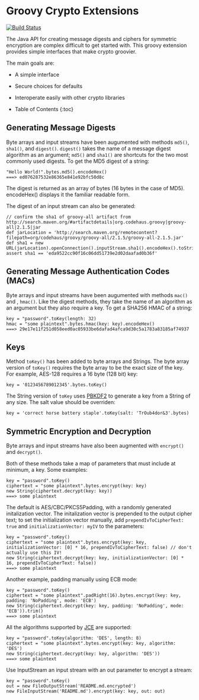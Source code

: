 Groovy Crypto Extensions
========================

[![Build Status](https://travis-ci.org/ataylor284/groovy-crypto-extensions.png?branch=master)](https://travis-ci.org/ataylor284/groovy-crypto-extensions)

The Java API for creating message digests and ciphers for symmetric
encryption are complex difficult to get started with.  This groovy
extension provides simple interfaces that make crypto groovier.

The main goals are:

* A simple interface
* Secure choices for defaults
* Interoperate easily with other crypto libraries


* Table of Contents
{:toc}


Generating Message Digests
--------------------------

Byte arrays and input streams have been augumented with methods
`md5()`, `sha1()`, and `digest()`.  `digest()` takes the name of a
message digest algorithm as an argument; `md5()` and `sha1()` are
shortcuts for the two most commonly used digests.  To get the MD5
digest of a string:

    "Hello World!".bytes.md5().encodeHex()
    ===> ed076287532e86365e841e92bfc50d8c

The digest is returned as an array of bytes (16 bytes in the case of
MD5).  encodeHex() displays it the familiar readable form.

The digest of an input stream can also be generated:

    // confirm the sha1 of groovy-all artifact from http://search.maven.org/#artifactdetails|org.codehaus.groovy|groovy-all|2.1.5|jar
    def jarLocation = 'http://search.maven.org/remotecontent?filepath=org/codehaus/groovy/groovy-all/2.1.5/groovy-all-2.1.5.jar'
    def sha1 = new URL(jarLocation).openConnection().inputStream.sha1().encodeHex().toString()
    assert sha1 == 'eda9522cc90f16c06dd51739e2d02daafad0b36f'


Generating Message Authentication Codes (MACs)
----------------------------------------------

Byte arrays and input streams have been augumented with methods
`mac()` and , `hmac()`.  Like the digest methods, they take the name
of an algorithm as an argument but they also require a key.  To get a
SHA256 HMAC of a string:

    key = "password".toKey(length: 32)
    hmac = "some plaintext".bytes.hmac(key: key).encodeHex()
    ===> 29e17e11f251d058eed0ac05933be6dafad4afca9d30c5a1783a83185af74937

Keys
----

Method `toKey()` has been added to byte arrays and Strings.  The byte
array version of `toKey()` requires the byte array to be the exact
size of the key.  For example, AES-128 requires a 16 byte (128 bit)
key:

    key = '0123456789012345'.bytes.toKey()

The String version of `toKey` uses
[PBKDF2](https://en.wikipedia.org/wiki/PBKDF2) to generate a key from
a String of any size.  The salt value should be overriden:

    key = 'correct horse battery staple'.toKey(salt: 'TrOub4dor&3'.bytes)


Symmetric Encryption and Decryption
-----------------------------------

Byte arrays and input streams have also been augmented with
`encrypt()` and `decrypt()`.

Both of these methods take a map of parameters that must include at
minimum, a key.  Some examples:

    key = "password".toKey()
    ciphertext = "some plaintext".bytes.encrypt(key: key)
    new String(ciphertext.decrypt(key: key))
    ===> some plaintext

The default is AES/CBC/PKCS5Padding, with a randomly generated
initalization vector.  The initalization vector is prepended to the
output cipher text; to set the initialization vector manually, add
`prependIvToCipherText: true` and `initializationVector: myIV` to the
parameters:

    key = "password".toKey()
    ciphertext = "some plaintext".bytes.encrypt(key: key, initializationVector: [0] * 16, prependIvToCipherText: false) // don't actually use this IV!
    new String(ciphertext.decrypt(key: key, initializationVector: [0] * 16, prependIvToCipherText: false))
    ===> some plaintext

Another example, padding manually using ECB mode:

    key = "password".toKey()
    ciphertext = "some plaintext".padRight(16).bytes.encrypt(key: key, padding: 'NoPadding', mode: 'ECB')
    new String(ciphertext.decrypt(key: key, padding: 'NoPadding', mode: 'ECB')).trim()
    ===> some plaintext

All the algorithms supported by
[JCE](http://docs.oracle.com/javase/7/docs/technotes/guides/security/StandardNames.html#Cipher)
are supported:

    key = "password".toKey(algorithm: 'DES', length: 8)
    ciphertext = "some plaintext".bytes.encrypt(key: key, algorithm: 'DES')
    new String(ciphertext.decrypt(key: key, algorithm: 'DES'))
    ===> some plaintext
    
Use InputStream an input stream with an out parameter to encrypt a stream:

    key = "password".toKey()
    out = new FileOutputStream('README.md.encrypted')
    new FileInputStream('README.md').encrypt(key: key, out: out)
